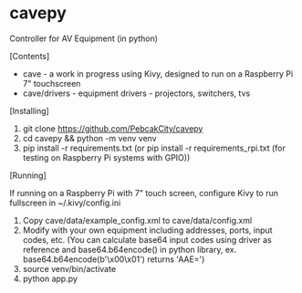 # cavepy
Controller for AV Equipment (in python)

[Contents]

- cave - a work in progress using Kivy, designed to run on a Raspberry Pi 7" touchscreen
- cave/drivers - equipment drivers - projectors, switchers, tvs

[Installing]

1. git clone https://github.com/PebcakCity/cavepy
2. cd cavepy && python -m venv venv
3. pip install -r requirements.txt
   (or pip install -r requirements_rpi.txt (for testing on Raspberry Pi systems with GPIO))

[Running]

If running on a Raspberry Pi with 7" touch screen, configure Kivy to run fullscreen in ~/.kivy/config.ini

1. Copy cave/data/example_config.xml to cave/data/config.xml
2. Modify with your own equipment including addresses, ports, input codes, etc.
(You can calculate base64 input codes using driver as reference and base64.b64encode() in python library,
ex. base64.b64encode(b'\x00\x01') returns 'AAE=')
3. source venv/bin/activate
4. python app.py
